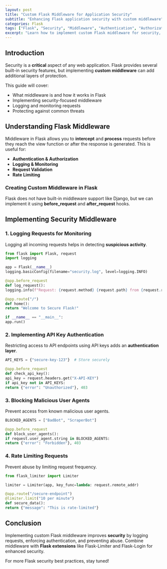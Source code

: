 ```yaml
---
layout: post
title: "Custom Flask Middleware for Application Security"
subtitle: "Enhancing Flask application security with custom middleware"
categories: Flask
tags: ["Flask", "Security", "Middleware", "Authentication", "Authorization", "Logging"]
excerpt: "Learn how to implement custom Flask middleware for security, including request validation, authentication, and logging."
---
```


## Introduction

Security is a **critical** aspect of any web application. Flask provides several built-in security features, but implementing **custom middleware** can add additional layers of protection.

This guide will cover:

- What middleware is and how it works in Flask
- Implementing security-focused middleware
- Logging and monitoring requests
- Protecting against common threats

## Understanding Flask Middleware

Middleware in Flask allows you to **intercept** and **process** requests before they reach the view function or after the response is generated. This is useful for:

- **Authentication & Authorization**
- **Logging & Monitoring**
- **Request Validation**
- **Rate Limiting**

### Creating Custom Middleware in Flask

Flask does not have built-in middleware support like Django, but we can implement it using **before_request** and **after_request** hooks.

## Implementing Security Middleware

### 1. Logging Requests for Monitoring

Logging all incoming requests helps in detecting **suspicious activity**.

```python
from flask import Flask, request
import logging

app = Flask(__name__)
logging.basicConfig(filename="security.log", level=logging.INFO)

@app.before_request
def log_request():
logging.info(f"Request: {request.method} {request.path} from {request.remote_addr}")

@app.route("/")
def home():
return "Welcome to Secure Flask!"

if __name__ == "__main__":
app.run()
```

### 2. Implementing API Key Authentication

Restricting access to API endpoints using API keys adds an **authentication layer**.

```python
API_KEYS = {"secure-key-123"}  # Store securely

@app.before_request
def check_api_key():
api_key = request.headers.get("X-API-KEY")
if api_key not in API_KEYS:
return {"error": "Unauthorized"}, 403
```

### 3. Blocking Malicious User Agents

Prevent access from known malicious user agents.

```python
BLOCKED_AGENTS = ["BadBot", "ScraperBot"]

@app.before_request
def block_user_agents():
if request.user_agent.string in BLOCKED_AGENTS:
return {"error": "Forbidden"}, 403
```

### 4. Rate Limiting Requests

Prevent abuse by limiting request frequency.

```python
from flask_limiter import Limiter

limiter = Limiter(app, key_func=lambda: request.remote_addr)

@app.route("/secure-endpoint")
@limiter.limit("10 per minute")
def secure_data():
return {"message": "This is rate-limited"}
```

## Conclusion

Implementing custom Flask middleware improves **security** by logging requests, enforcing authentication, and preventing abuse. Combine middleware with **Flask extensions** like Flask-Limiter and Flask-Login for enhanced security.

For more Flask security best practices, stay tuned!  
